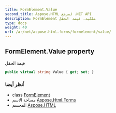 ```yaml
---
title: FormElement.Value
second_title: Aspose.HTML لمرجع .NET API
description: FormElement ملكية. قيمة الحقل
type: docs
weight: 40
url: /ar/net/aspose.html.forms/formelement/value/
---
```

## FormElement.Value property

قيمة الحقل

```csharp
public virtual string Value { get; set; }
```

### أنظر أيضا

* class [FormElement](../)
* مساحة الاسم [Aspose.Html.Forms](../../formelement/)
* المجسم [Aspose.HTML](../../../)


